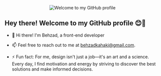 
<div align="center">
  <img src="https://readme-typing-svg.herokuapp.com/?font=Fira+Code&weight=600&size=30&duration=2000&pause=1000&color=da2c38&center=true&vCenter=true&width=600&height=100&lines=Hey+there!;I'm+Behzad;Welcome+to+my+GitHub+page" alt="Welcome to my GitHub profile">
</div>


## Hey there! Welcome to my GitHub profile 😊👋



- 🔭 Hi there! I'm Behzad, a front-end developer

- 📫 Feel free to reach out to me at behzadkahaki@gmail.com.
- ⚡ Fun fact: For me, design isn't just a job—it's an art and a science. Every day, I find motivation and energy by striving to discover the best solutions and make informed decisions.
